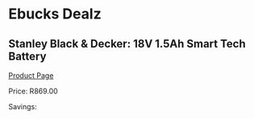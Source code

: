 
# Ebucks Dealz
## Stanley Black & Decker: 18V 1.5Ah Smart Tech Battery
[Product Page](https://www.ebucks.com/web/shop/productSelected.do?prodId=381624464&catId=1234924297)

Price: R869.00

Savings: 


	